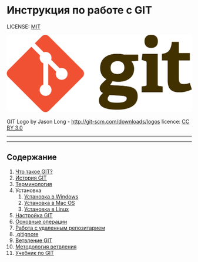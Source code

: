 # Инструкция по работе с GIT

LICENSE: [MIT](./license.md)


![git-logo](./assets/git-logo.png)

GIT Logo by Jason Long - http://git-scm.com/downloads/logos
licence: [CC BY 3.0](https://creativecommons.org/licenses/by/3.0/)

---
---


## Содержание 

1. [Что такое GIT?](./about_git.md)
2. [История GIT](./history.md) 
3. [Терминология](./vocabulary.md)
4. Установка
   1. [Установка в Windows](./win_install.md)
   2. [Установка в Mac OS](./mac_install.md)
   3. [Установка в Linux](./lin_install.md)
5. [Настройка GIT](./config.md)   
6. [Основные операции](./main_oper.md)
7. [Работа с удаленным репозитарием](./remote.md)
8. [.gitignore](./gitignore.md)
9. [Ветвление GIT](./branch.md)
10. [Методология ветвления](./branch_method.md)
11. [Учебник по GIT](https://githowto.com/ru)




